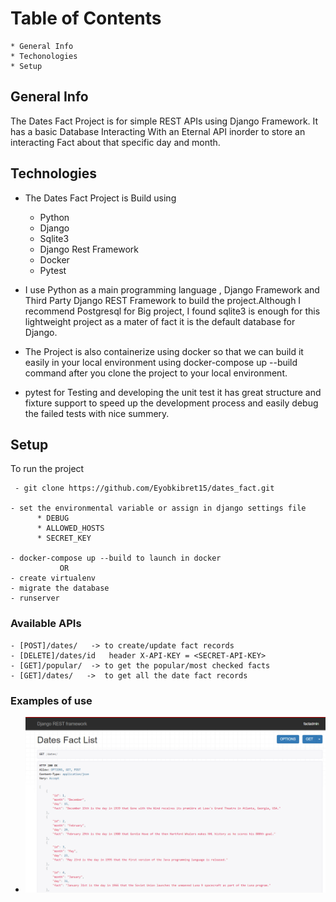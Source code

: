 # Table of Contents
    * General Info
    * Techonologies
    * Setup

## General Info

 The Dates Fact Project is for simple REST APIs using Django Framework.
It has a basic Database Interacting With an Eternal API inorder to store 
an interacting Fact about that specific day and month.


## Technologies
    
   - The Dates Fact Project is Build using
        * Python 
        * Django
        * Sqlite3
        * Django Rest Framework
        * Docker
        * Pytest

   - I use Python as a main programming language , Django Framework and Third Party 
 Django REST Framework to build the project.Although I recommend
 Postgresql for Big project, I found sqlite3 is enough for this lightweight project
 as a mater of fact it is the default database for Django.
   - The Project is also containerize using docker so that we can build it easily in your 
 local environment using docker-compose up --build command after you clone
 the project to your local environment.
   - pytest for Testing and developing the unit test it has great
 structure and fixture support to speed up the development process and
 easily debug the failed tests with nice summery.


##  Setup
 To run the project
    
     - git clone https://github.com/Eyobkibret15/dates_fact.git
    
    - set the environmental variable or assign in django settings file
          * DEBUG
          * ALLOWED_HOSTS
          * SECRET_KEY

    - docker-compose up --build to launch in docker 
               OR
    - create virtualenv
    - migrate the database
    - runserver


### Available APIs

    - [POST]/dates/   -> to create/update fact records
    - [DELETE]/dates/id   header X-API-KEY = <SECRET-API-KEY> 
    - [GET]/popular/  -> to get the popular/most checked facts
    - [GET]/dates/   ->  to get all the date fact records

### Examples of use
   * ![dates_fact](./screenshot.png)


 


 